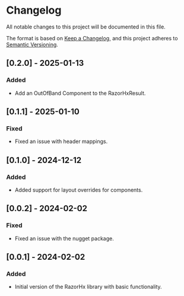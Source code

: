﻿# Changelog

All notable changes to this project will be documented in this file.

The format is based on [Keep a Changelog](https://keepachangelog.com/en/1.0.0/), and this project adheres to [Semantic Versioning](https://semver.org/).

## [0.2.0] - 2025-01-13

### Added

- Add an OutOfBand Component to the RazorHxResult.

## [0.1.1] - 2025-01-10

### Fixed

- Fixed an issue with header mappings.

## [0.1.0] - 2024-12-12

### Added

- Added support for layout overrides for components.

## [0.0.2] - 2024-02-02

### Fixed

- Fixed an issue with the nugget package.

## [0.0.1] - 2024-02-02

### Added

- Initial version of the RazorHx library with basic functionality.
